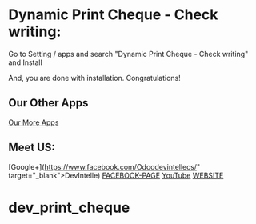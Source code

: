 Dynamic Print Cheque - Check writing:
=========================================================

Go to Setting / apps and search "Dynamic Print Cheque - Check writing" and Install

And, you are done with installation. Congratulations!


Our Other Apps
----------------

[Our More Apps](https://apps.odoo.com/apps/modules/browse?search=devintelle)


Meet US:
---------

[Google+](https://www.facebook.com/Odoodevintellecs/" target="_blank">DevIntelle)
[FACEBOOK-PAGE](https://plus.google.com/u/0/106859683363969286567)
[YouTube](https://www.youtube.com/channel/UCrmu-T0c8rhMXGuB44bH7gA)
[WEBSITE](https://www.devintellecs.com/)
# dev_print_cheque

